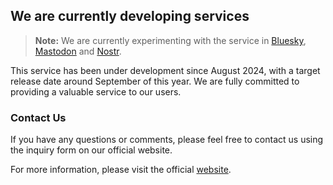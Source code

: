 ## We are currently developing services

> **Note:** We are currently experimenting with the service in [Bluesky](https://bsky.app/profile/did:plc:uoqbys35s7ncc2ccslvpx4g6), [Mastodon](https://mastodon.social/@evacuate) and [Nostr](https://www.evacuate.jp/socials).

This service has been under development since August 2024, with a target release date around September of this year. We are fully committed to providing a valuable service to our users.

### Contact Us

If you have any questions or comments, please feel free to contact us using the inquiry form on our official website.

For more information, please visit the official [website](https://evacuate.io/).
